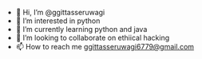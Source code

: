 - 👋 Hi, I’m @ggittasseruwagi
- 👀 I’m interested in python 
- 🌱 I’m currently learning python and java
- 💞️ I’m looking to collaborate on ethiical hacking
- 📫 How to reach me ggittasseruwagi6779@gmail.com

<!---
ggittasseruwagi/ggittasseruwagi is a ✨ special ✨ repository because its `README.md` (this file) appears on your GitHub profile.
You can click the Preview link to take a look at your changes.
--->
